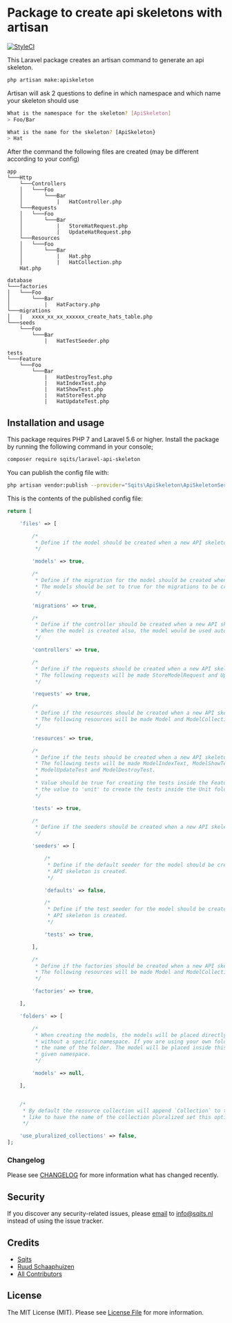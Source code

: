 # Package to create api skeletons with artisan

[![StyleCI](https://github.styleci.io/repos/147676542/shield)](https://styleci.io/repos/147676542)

This Laravel package creates an artisan command to generate an api skeleton.

``` bash
php artisan make:apiskeleton
```

Artisan will ask 2 questions to define in which namespace and which name your skeleton should use

``` bash
What is the namespace for the skeleton? [ApiSkeleton]
> Foo/Bar

What is the name for the skeleton? [ApiSkeleton}
> Hat
```

After the command the following files are created (may be different according to your config)

```
app 
└───Http
    └───Controllers
    │   └───Foo
    │       └───Bar
    │           |   HatController.php
    └───Requests
    │   └───Foo
    │       └───Bar
    │           |   StoreHatRequest.php
    │           |   UpdateHatRequest.php
    └───Resources
    │   └───Foo
    │       └───Bar
    │           |   Hat.php
    │           |   HatCollection.php
    Hat.php

database
└───factories
│   └───Foo
│       └───Bar
│           |   HatFactory.php
└───migrations
│   |   xxxx_xx_xx_xxxxxx_create_hats_table.php
└───seeds
    └───Foo
        └───Bar
            |   HatTestSeeder.php
 
tests
└───Feature
    └───Foo
        └───Bar
            |   HatDestroyTest.php 
            |   HatIndexTest.php 
            |   HatShowTest.php 
            |   HatStoreTest.php 
            |   HatUpdateTest.php    
```

## Installation and usage

This package requires PHP 7 and Laravel 5.6 or higher. Install the package by running the following command in your console;

``` bash
composer require sqits/laravel-api-skeleton
```

You can publish the config file with:

``` bash
php artisan vendor:publish --provider="Sqits\ApiSkeleton\ApiSkeletonServiceProvider" --tag="config"
```

This is the contents of the published config file:

```php
return [

    'files' => [

        /*
         * Define if the model should be created when a new API skeleton is created.
         */

        'models' => true,

        /*
         * Define if the migration for the model should be created when a new API skeleton is created.
         * The models should be set to true for the migrations to be created.
         */

        'migrations' => true,

        /*
         * Define if the controller should be created when a new API skeleton is created.
         * When the model is created also, the model would be used automatically in the controller.
         */

        'controllers' => true,

        /*
         * Define if the requests should be created when a new API skeleton is created.
         * The following requests will be made StoreModelRequest and UpdateModelRequest
         */

        'requests' => true,

        /*
         * Define if the resources should be created when a new API skeleton is created.
         * The following resources will be made Model and ModelCollection.
         */

        'resources' => true,

        /*
         * Define if the tests should be created when a new API skeleton is created.
         * The following tests will be made ModelIndexText, ModelShowTest, ModelStoreTest,
         * ModelUpdateTest and ModelDestroyTest.
         *
         * Value should be true for creating the tests inside the Feature folder. set
         * the value to 'unit' to create the tests inside the Unit folder.
         */

        'tests' => true,

        /*
         * Define if the seeders should be created when a new API skeleton is created.
         */

        'seeders' => [

            /*
             * Define if the default seeder for the model should be created when a new
             * API skeleton is created.
             */

            'defaults' => false,

            /*
             * Define if the test seeder for the model should be created when a new
             * API skeleton is created.
             */

            'tests' => true,

        ],

        /*
         * Define if the factories should be created when a new API skeleton is created.
         * The following resources will be made Model and ModelCollection.
         */

        'factories' => true,

    ],

    'folders' => [

        /*
         * When creating the models, the models will be placed directly in the app folder
         * without a specific namespace. If you are using your own folder, please provide
         * the name of the folder. The model will be placed inside this folder with the
         * given namespace.
         */

        'models' => null,

    ],


    /*
     * By default the resource collection will append `Collection` to the name. If you would
     * like to have the name of the collection pluralized set this option to true.
     */

    'use_pluralized_collections' => false,
];
```

### Changelog

Please see [CHANGELOG](CHANGELOG.md) for more information what has changed recently.

## Security

If you discover any security-related issues, please [email](mailto:info@sqits.nl) to info@sqits.nl instead of using the issue tracker.

## Credits

- [Sqits](https://github.com/sqits)
- [Ruud Schaaphuizen](https://github.com/rschaaphuizen)
- [All Contributors](../../contributors)

## License

The MIT License (MIT). Please see [License File](LICENSE.md) for more information.